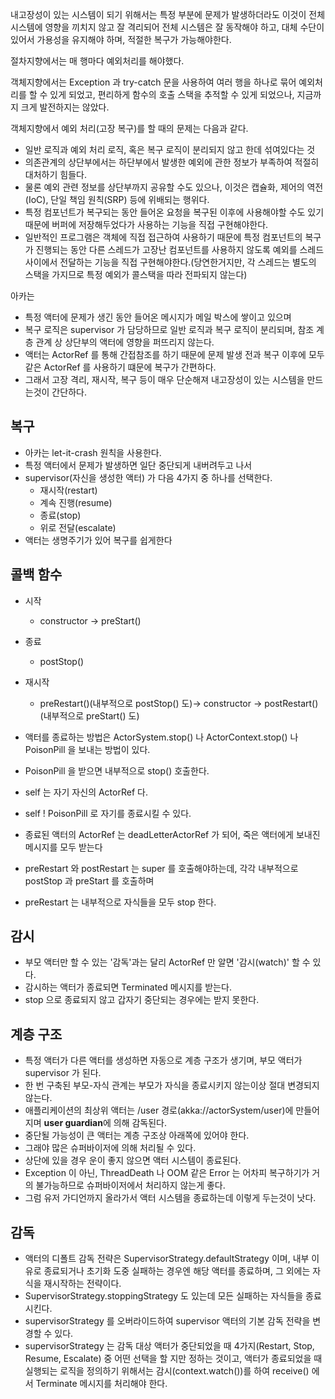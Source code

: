 내고장성이 있는 시스템이 되기 위해서는 특정 부분에 문제가 발생하더라도 이것이 전체 시스템에 영향을 끼치지 않고 잘 격리되어 전체 시스템은 잘 동작해야 하고, 대체 수단이 있어서 가용성을 유지해야 하며, 적절한 복구가 가능해야한다.

절차지향에서는 매 행마다 예외처리를 해야했다.

객체지향에서는 Exception 과 try-catch 문을 사용하여 여러 행을 하나로 묶어 예외처리를 할 수 있게 되었고, 편리하게 함수의 호출 스택을 추적할 수 있게 되었으나, 지금까지 크게 발전하지는 않았다.

객체지향에서 예외 처리(고장 복구)를 할 때의 문제는 다음과 같다.
* 일반 로직과 예외 처리 로직, 혹은 복구 로직이 분리되지 않고 한데 섞여있다는 것
* 의존관계의 상단부에서는 하단부에서 발생한 예외에 관한 정보가 부족하여 적절히 대처하기 힘들다.
* 물론 예외 관련 정보를 상단부까지 공유할 수도 있으나, 이것은 캡슐화, 제어의 역전(IoC), 단일 책임 원칙(SRP) 등에 위배되는 행위다.
* 특정 컴포넌트가 복구되는 동안 들어온 요청을 복구된 이후에 사용해야할 수도 있기 때문에 버퍼에 저장해두었다가 사용하는 기능을 직접 구현해야한다.
* 일반적인 프로그램은 객체에 직접 접근하여 사용하기 때문에 특정 컴포넌트의 복구가 진행되는 동안 다른 스레드가 고장난 컴포넌트를 사용하지 않도록 예외를 스레드 사이에서 전달하는 기능을 직접 구현해야한다.(당연한거지만, 각 스레드는 별도의 스택을 가지므로 특정 예외가 콜스택을 따라 전파되지 않는다)

아카는
* 특정 액터에 문제가 생긴 동안 들어온 메시지가 메일 박스에 쌓이고 있으며
* 복구 로직은 supervisor 가 담당하므로 일반 로직과 복구 로직이 분리되며, 참조 계층 관계 상 상단부의 액터에 영향을 퍼뜨리지 않는다.
* 액터는 ActorRef 를 통해 간접참조를 하기 때문에 문제 발생 전과 복구 이후에 모두 같은 ActorRef 를 사용하기 떄문에 복구가 간편하다.
* 그래서 고장 격리, 재시작, 복구 등이 매우 단순해져 내고장성이 있는 시스템을 만드는것이 간단하다.

## 복구
* 아카는 let-it-crash 원칙을 사용한다.
* 특정 액터에서 문제가 발생하면 일단 중단되게 내버려두고 나서
* supervisor(자신을 생성한 액터) 가 다음 4가지 중 하나를 선택한다.
    * 재시작(restart)
    * 계속 진행(resume)
    * 종료(stop)
    * 위로 전달(escalate)
* 액터는 생명주기가 있어 복구를 쉽게한다


## 콜백 함수
* 시작
    * constructor -> preStart()
* 종료
    * postStop()
* 재시작
    * preRestart()(내부적으로 postStop() 도)-> constructor -> postRestart()(내부적으로 preStart() 도)

* 액터를 종료하는 방법은 ActorSystem.stop() 나 ActorContext.stop() 나 PoisonPill 을 보내는 방법이 있다.
* PoisonPill 을 받으면 내부적으로 stop() 호출한다.
* self 는 자기 자신의 ActorRef 다.
* self ! PoisonPill 로 자기를 종료시킬 수 있다.
* 종료된 액터의 ActorRef 는 deadLetterActorRef 가 되어, 죽은 액터에게 보내진 메시지를 모두 받는다
* preRestart 와 postRestart 는 super 를 호출해야하는데, 각각 내부적으로 postStop 과 preStart 를 호출하며
* preRestart 는 내부적으로 자식들을 모두 stop 한다.

## 감시
* 부모 액터만 할 수 있는 '감독'과는 달리 ActorRef 만 알면 '감시(watch)' 할 수 있다.
* 감시하는 액터가 종료되면 Terminated 메시지를 받는다.
* stop 으로 종료되지 않고 갑자기 중단되는 경우에는 받지 못한다.

## 계층 구조
* 특정 액터가 다른 액터를 생성하면 자동으로 계층 구조가 생기며, 부모 액터가 supervisor 가 된다.
* 한 번 구축된 부모-자식 관계는 부모가 자식을 종료시키지 않는이상 절대 변경되지 않는다.
* 애플리케이션의 최상위 액터는 /user 경로(akka://actorSystem/user)에 만들어지며 **user guardian**에 의해 감독된다.
* 중단될 가능성이 큰 액터는 계층 구조상 아래쪽에 있어야 한다.
* 그래야 많은 슈퍼바이저에 의해 처리될 수 있다.
* 상단에 있을 경우 운이 좋지 않으면 액터 시스템이 종료된다.
* Exception 이 아닌, ThreadDeath 나 OOM 같은 Error 는 어차피 복구하기가 거의 불가능하므로 슈퍼바이저에서 처리하지 않는게 좋다.
* 그럼 유저 가디언까지 올라가서 액터 시스템을 종료하는데 이렇게 두는것이 낫다.

## 감독
* 액터의 디폴트 감독 전략은 SupervisorStrategy.defaultStrategy 이며, 내부 이유로 종료되거나 초기화 도중 실패하는 경우엔 해당 액터를 종료하며, 그 외에는 자식을 재시작하는 전략이다.
* SupervisorStrategy.stoppingStrategy 도 있는데 모든 실패하는 자식들을 종료시킨다.
* supervisorStrategy 를 오버라이드하여 supervisor 액터의 기본 감독 전략을 변경할 수 있다.
* supervisorStrategy 는 감독 대상 액터가 중단되었을 때 4가지(Restart, Stop, Resume, Escalate) 중 어떤 선택을 할 지만 정하는 것이고, 액터가 종료되었을 때 실행되는 로직을 정의하기 위해서는 감시(context.watch())를 하여 receive() 에서 Terminate 메시지를 처리해야 한다.
